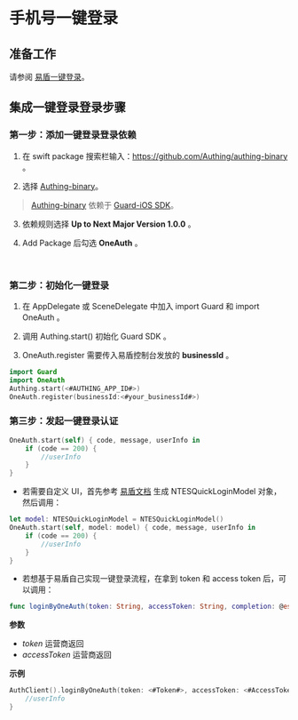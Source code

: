 # 手机号一键登录

<LastUpdated/>

## 准备工作

请参阅 [易盾一键登录](https://docs.authing.cn/v2/guides/connections/social/yidun/)。

## 集成一键登录登录步骤

### 第一步：添加一键登录登录依赖

1. 在 swift package 搜索栏输入：https://github.com/Authing/authing-binary 。

2. 选择 [Authing-binary](https://github.com/Authing/authing-binary)。
> [Authing-binary](https://github.com/Authing/authing-binary) 依赖于 [Guard-iOS SDK](https://github.com/Authing/guard-ios)。

3. 依赖规则选择 **Up to Next Major Version 1.0.0** 。

4. Add Package 后勾选 **OneAuth** 。

<br>

### 第二步：初始化一键登录

1. 在 AppDelegate 或 SceneDelegate 中加入 import Guard 和 import OneAuth 。

2. 调用 Authing.start() 初始化 Guard SDK 。

3. OneAuth.register 需要传入易盾控制台发放的 **businessId** 。

```swift
import Guard
import OneAuth
Authing.start(<#AUTHING_APP_ID#>)
OneAuth.register(businessId:<#your_businessId#>)
 ```

### 第三步：发起一键登录认证

```Swift
OneAuth.start(self) { code, message, userInfo in
    if (code == 200) {
        //userInfo
    }
}
```

* 若需要自定义 UI，首先参考 [易盾文档](https://support.dun.163.com/documents/287305921855672320?docId=429869784953151488#%E8%B0%83%E7%94%A8%E7%A4%BA%E4%BE%8B) 生成 NTESQuickLoginModel 对象，然后调用：

```Swift
let model: NTESQuickLoginModel = NTESQuickLoginModel()
OneAuth.start(self, model: model) { code, message, userInfo in
    if (code == 200) {
        //userInfo
    }
}
```

- 若想基于易盾自己实现一键登录流程，在拿到 token 和 access token 后，可以调用：

```Swift
func loginByOneAuth(token: String, accessToken: String, completion: @escaping(Int, String?, UserInfo?) -> Void) {}
```

**参数**

- *token* 运营商返回
- *accessToken* 运营商返回

**示例**

```Swift
AuthClient().loginByOneAuth(token: <#Token#>, accessToken: <#AccessToken#>) { code, message, userInfo in
    //userInfo
}
```

